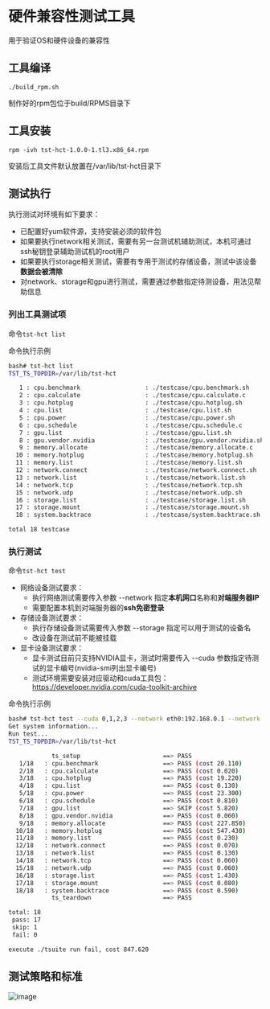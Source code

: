 # 硬件兼容性测试工具
用于验证OS和硬件设备的兼容性
## 工具编译

`./build_rpm.sh`

制作好的rpm包位于build/RPMS目录下

## 工具安装

`rpm -ivh tst-hct-1.0.0-1.tl3.x86_64.rpm`

安装后工具文件默认放置在/var/lib/tst-hct目录下

## 测试执行

执行测试对环境有如下要求：

- 已配置好yum软件源，支持安装必须的软件包
- 如果要执行network相关测试，需要有另一台测试机辅助测试，本机可通过ssh秘钥登录辅助测试机的root用户
- 如果要执行storage相关测试，需要有专用于测试的存储设备，测试中该设备**数据会被清除**
- 对network、storage和gpu进行测试，需要通过参数指定待测设备，用法见帮助信息

### 列出工具测试项
命令`tst-hct list`

命令执行示例
```bash
bash# tst-hct list
TST_TS_TOPDIR=/var/lib/tst-hct

   1 : cpu.benchmark                  : ./testcase/cpu.benchmark.sh
   2 : cpu.calculate                  : ./testcase/cpu.calculate.c
   3 : cpu.hotplug                    : ./testcase/cpu.hotplug.sh
   4 : cpu.list                       : ./testcase/cpu.list.sh
   5 : cpu.power                      : ./testcase/cpu.power.sh
   6 : cpu.schedule                   : ./testcase/cpu.schedule.c
   7 : gpu.list                       : ./testcase/gpu.list.sh
   8 : gpu.vendor.nvidia              : ./testcase/gpu.vendor.nvidia.sh
   9 : memory.allocate                : ./testcase/memory.allocate.c
  10 : memory.hotplug                 : ./testcase/memory.hotplug.sh
  11 : memory.list                    : ./testcase/memory.list.sh
  12 : network.connect                : ./testcase/network.connect.sh
  13 : network.list                   : ./testcase/network.list.sh
  14 : network.tcp                    : ./testcase/network.tcp.sh
  15 : network.udp                    : ./testcase/network.udp.sh
  16 : storage.list                   : ./testcase/storage.list.sh
  17 : storage.mount                  : ./testcase/storage.mount.sh
  18 : system.backtrace               : ./testcase/system.backtrace.sh

total 18 testcase
```

### 执行测试
命令`tst-hct test`

- 网络设备测试要求：
  * 执行网络测试需要传入参数 --network 指定**本机网口**名称和**对端服务器IP**
  * 需要配置本机到对端服务器的**ssh免密登录**
- 存储设备测试要求：
  * 执行存储设备测试需要传入参数 --storage 指定可以用于测试的设备名
  * 改设备在测试前不能被挂载
- 显卡设备测试要求：
  * 显卡测试目前只支持NVIDIA显卡，测试时需要传入 --cuda 参数指定待测试的显卡编号(nvidia-smi列出显卡编号)
  * 测试环境需要安装对应驱动和cuda工具包：https://developer.nvidia.com/cuda-toolkit-archive

命令执行示例
```bash
bash# tst-hct test --cuda 0,1,2,3 --network eth0:192.168.0.1 --network eth0:192.168.1.1 --storage sdb,sdc,nvme1
Get system information...
Run test...
TST_TS_TOPDIR=/var/lib/tst-hct

            ts_setup                       ==> PASS
   1/18   : cpu.benchmark                  ==> PASS (cost 20.110)
   2/18   : cpu.calculate                  ==> PASS (cost 0.020)
   3/18   : cpu.hotplug                    ==> PASS (cost 19.220)
   4/18   : cpu.list                       ==> PASS (cost 0.130)
   5/18   : cpu.power                      ==> PASS (cost 23.300)
   6/18   : cpu.schedule                   ==> PASS (cost 0.810)
   7/18   : gpu.list                       ==> SKIP (cost 5.820)
   8/18   : gpu.vendor.nvidia              ==> PASS (cost 0.060)
   9/18   : memory.allocate                ==> PASS (cost 227.850)
  10/18   : memory.hotplug                 ==> PASS (cost 547.430)
  11/18   : memory.list                    ==> PASS (cost 0.230)
  12/18   : network.connect                ==> PASS (cost 0.070)
  13/18   : network.list                   ==> PASS (cost 0.130)
  14/18   : network.tcp                    ==> PASS (cost 0.060)
  15/18   : network.udp                    ==> PASS (cost 0.060)
  16/18   : storage.list                   ==> PASS (cost 1.430)
  17/18   : storage.mount                  ==> PASS (cost 0.080)
  18/18   : system.backtrace               ==> PASS (cost 0.590)
            ts_teardown                    ==> PASS

total: 18
 pass: 17
 skip: 1
 fail: 0

execute ./tsuite run fail, cost 847.620
```

## 测试策略和标准
![image](https://user-images.githubusercontent.com/105911057/184788762-e7d12c00-9a92-487b-959e-121cab3a3e98.png)

